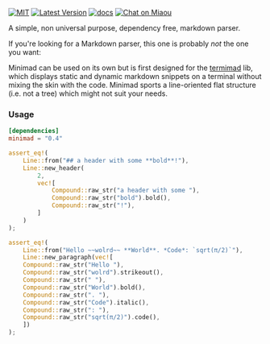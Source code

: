 

[![MIT][s2]][l2] [![Latest Version][s1]][l1] [![docs][s3]][l3] [![Chat on Miaou][s4]][l4]

[s1]: https://img.shields.io/crates/v/minimad.svg
[l1]: https://crates.io/crates/minimad

[s2]: https://img.shields.io/badge/license-MIT-blue.svg
[l2]: minimad/LICENSE

[s3]: https://docs.rs/minimad/badge.svg
[l3]: https://docs.rs/minimad/

[s4]: https://miaou.dystroy.org/static/shields/room.svg
[l4]: https://miaou.dystroy.org/3

A simple, non universal purpose, dependency free, markdown parser.

If you're looking for a Markdown parser, this one is probably *not* the one you want:

Minimad can be used on its own but is first designed for the [termimad](https://github.com/Canop/termimad) lib, which displays static and dynamic markdown snippets on a terminal without mixing the skin with the code. Minimad sports a line-oriented flat structure (i.e. not a tree) which might not suit your needs.

### Usage


```toml
[dependencies]
minimad = "0.4"
```

```rust
assert_eq!(
    Line::from("## a header with some **bold**!"),
    Line::new_header(
        2,
        vec![
            Compound::raw_str("a header with some "),
            Compound::raw_str("bold").bold(),
            Compound::raw_str("!"),
        ]
    )
);

assert_eq!(
    Line::from("Hello ~~wolrd~~ **World**. *Code*: `sqrt(π/2)`"),
    Line::new_paragraph(vec![
	Compound::raw_str("Hello "),
	Compound::raw_str("wolrd").strikeout(),
	Compound::raw_str(" "),
	Compound::raw_str("World").bold(),
	Compound::raw_str(". "),
	Compound::raw_str("Code").italic(),
	Compound::raw_str(": "),
	Compound::raw_str("sqrt(π/2)").code(),
    ])
);
```

